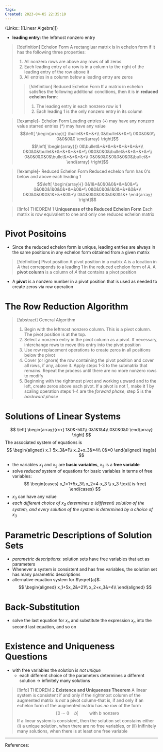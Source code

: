 ```yaml
---
Tags: 
Created: 2023-04-05 22:35:10
---
```

(Links:: [[Linear Algebra]])
- **leading entry**: the leftmost nonzero entry

> [!definition] Echelon Form
> A rectangluar matrix is in echelon form if it has the following three properties:
> 1. All nonzero rows are above any rows of all zeros
> 2. Each leading entry of a row is in a column to the right of the leading entry of the row above it
> 3. All entries in a column below a leading entry are zeros
> 
> > [!definition] Reduced Echelon Form
> > If a matrix in echelon satisfies the following additional conditions, then it is in **reduced echelon form**:
> > 1. The leading entry in each nonzero row is 1
> > 2. Each leading 1 is the only nonzero entry in its column

> [!example]- Echelon Form
> Leading entries ($\bullet$) may have any nonzero value
> starred entries ($*$) may have any value
> $$\left[
> \begin{array}{}
> \bullet&*&*&*\\
> 0&\bullet&*&*\\
> 0&0&0&0\\
> 0&0&0&0
> \end{array}
> \right]$$
> $$\left[
> \begin{array}{}
> 0&\bullet&*&*&*&*&*&*&*&*\\
> 0&0&0&\bullet&*&*&*&*&*&*\\
> 0&0&0&0&\bullet&*&*&*&*&*\\
> 0&0&0&0&0&\bullet&*&*&*&*\\
> 0&0&0&0&0&0&0&0&\bullet&*
> \end{array}
> \right]$$


> [!example]- Reduced Echelon Form
> Reduced echelon form has 0's below and above each leading 1
> $$\left[
> \begin{array}{}
> 0&1&*&0&0&0&*&*&0&*\\
> 0&0&0&1&0&0&*&*&0&*\\
> 0&0&0&0&1&0&*&*&0&*\\
> 0&0&0&0&0&1&*&*&0&*\\
> 0&0&0&0&0&0&0&0&1&*
> \end{array}
> \right]$$

> [!Info] THEOREM 1
> **Uniqueness of the Reduced Echelon Form**
> Each matrix is row equivalent to one and only one reduced echelon matrix


# Pivot Positoins
- Since the reduced echelon form is unique, leading entries are always in the same positions in any echelon form obtained from a given matrix

> [!definition] Pivot position
> A pivot position in a matrix $A$ is a location in $A$ that corresponds to a leading $1$ in the reduced echelon form of $A$. A **pivot column** is a column of $A$ that contains a pivot position

- A **pivot** is a nonzero number in a pivot position that is used as needed to create zeros via row operation
# The Row Reduction Algorithm

> [!abstract] General Algorithm
> 1. Begin with the leftmost nonzero column. This is a pivot column. The pivot position is at the top.
> 2. Select a nonzero entry in the pivot column as a pivot. If necessary, interchange rows to move this entry into the pivot position
> 3. Use row replacement operations to create zeros in all positions below the pivot
> 4. Cover (or ignore) the row containing the pivot position and cover all rows, if any, above it. Apply steps 1-3 to the submatrix that remains. Repeat the process until there are no more nonzero rows to modify
> 5. Beginning with the rightmost pivot and working upward and to the left, create zeros above each pivot. If a pivot is not 1, make it 1 by scaling operation
> steps 1-4 are the *forward phase*; step 5 is the *backward phase*

# Solutions of Linear Systems
$$
\left[
\begin{array}{rrrr}
1&0&-5&1\\
0&1&1&4\\
0&0&0&0
\end{array}
\right]
$$
The associated system of equations is 
$$
\begin{aligned}
x_1-5x_3&=1\\
x_2+x_3&=4\\
0&=0
\end{aligned} \tag{a}
$$
- the variables $x_1$ and $x_2$ are **basic variables**, $x_3$ is a **free variable**
- solve *reduced* system of equations for basic variables in terms of free variables: 
$$
\begin{cases}
x_1=1+5x_3\\
x_2=4-x_3 \\
x_3 \text{ is free}
\end{cases}
$$
- $x_3$ can have any value
- *each different choice of $x_3$ determines a (different) solution of the system, and every solution of the system is determined by a choice of $x_3$*

# Parametric Descriptions of Solution Sets
- *parametric descriptions*: solution sets have free variables that act as parameters
- Whenever a system is consistent and has free variables, the solution set has many parametric descriptions
- alternative equation system for $\eqref{a}$:
$$
\begin{aligned}
x_1+5x_2&=21\\
x_2+x_3&=4\\
\end{aligned}
$$

# Back-Substitution
- solve the last equation for $x_n$ and substitute the expression $x_n$ into the second last equation, and so on

# Existence and Uniqueness Questions
- with free variables the solution is *not unique*
	- each different choice of the parameters determines a different solution -> infinitely many solutions

> [!info] THEOREM 2
> **Existence and Uniqueness Theorem**
> A linear system is consistent if and only if the rightmost column of the augmented matrix is *not* a pivot column-that is, if and only if an echelon form of the augmented matrix has *no* row of the form $$[0\;\cdots\; 0 \quad b]\qquad \text{ with $b$ nonzero}$$
> If a linear system is consistent, then the solution set constains either (i) a unique solution, when there are no free variables, or (ii) inifinitely many solutions, when there is at least one free variable

---
References: